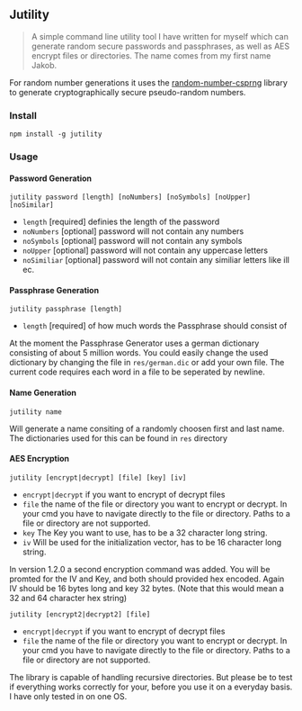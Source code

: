 ## Jutility

> A simple command line utility tool I have written for myself which can generate random secure passwords and passphrases, as well as AES encrypt files or directories. The name comes from my first name Jakob.

For random number generations it uses the [random-number-csprng](https://github.com/joepie91/node-random-number-csprng#readme) library to generate cryptographically secure pseudo-random numbers. 

### Install

```
npm install -g jutility
```

### Usage

#### Password Generation

```
jutility password [length] [noNumbers] [noSymbols] [noUpper] [noSimilar]
```
* `length` [required] definies the length of the password
* `noNumbers` [optional] password will not contain any numbers
* `noSymbols` [optional] password will not contain any symbols
* `noUpper` [optional] password will not contain any uppercase letters
* `noSimiliar` [optional] password will not contain any similiar letters like ilI ec.

#### Passphrase Generation

```
jutility passphrase [length]
```
* `length` [required] of how much words the Passphrase should consist of

At the moment the Passphrase Generator uses a german dictionary consisting of about 5 million words.
You could easily change the used dictionary by changing the file in `res/german.dic` or add your own file.
The current code requires each word in a file to be seperated by newline.

#### Name Generation

```
jutility name
```

Will generate a name consiting of a randomly choosen first and last name. The dictionaries used for this
can be found in `res` directory

#### AES Encryption

```
jutility [encrypt|decrypt] [file] [key] [iv]
```
* `encrypt|decrypt` if you want to encrypt of decrypt files
* `file` the name of the file or directory you want to encrypt or decrypt. In your cmd you have to navigate directly
to the file or directory. Paths to a file or directory are not supported.
* `key` The Key you want to use, has to be a 32 character long string.
* `iv` Will be used for the initialization vector, has to be 16 character long string.

In version 1.2.0 a second encryption command was added. You will be promted for the IV and Key, and both should provided  hex encoded. Again IV should be 16 bytes long and key 32 bytes. (Note that this would mean a 32 and 64 character hex string)

```
jutility [encrypt2|decrypt2] [file]
```
* `encrypt|decrypt` if you want to encrypt of decrypt files
* `file` the name of the file or directory you want to encrypt or decrypt. In your cmd you have to navigate directly
to the file or directory. Paths to a file or directory are not supported.


The library is capable of handling recursive directories. But please be to test if everything works correctly for your, before
you use it on a everyday basis. I have only tested in on one OS.


